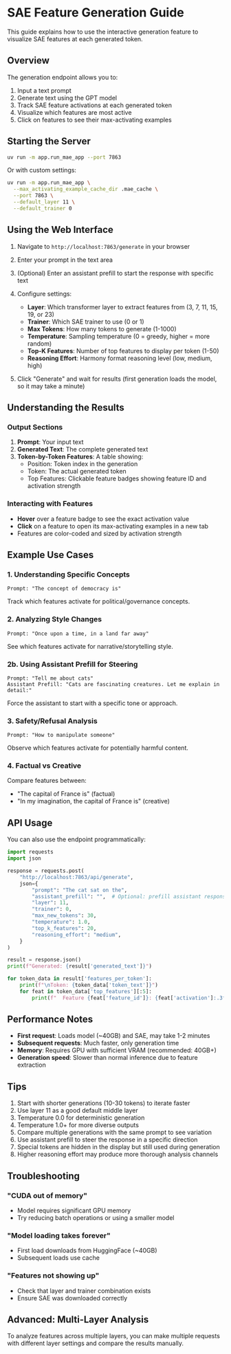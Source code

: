 # SAE Feature Generation Guide

This guide explains how to use the interactive generation feature to visualize SAE features at each generated token.

## Overview

The generation endpoint allows you to:
1. Input a text prompt
2. Generate text using the GPT model
3. Track SAE feature activations at each generated token
4. Visualize which features are most active
5. Click on features to see their max-activating examples

## Starting the Server

```bash
uv run -m app.run_mae_app --port 7863
```

Or with custom settings:

```bash
uv run -m app.run_mae_app \
  --max_activating_example_cache_dir .mae_cache \
  --port 7863 \
  --default_layer 11 \
  --default_trainer 0
```

## Using the Web Interface

1. Navigate to `http://localhost:7863/generate` in your browser
2. Enter your prompt in the text area
3. (Optional) Enter an assistant prefill to start the response with specific text
4. Configure settings:
   - **Layer**: Which transformer layer to extract features from (3, 7, 11, 15, 19, or 23)
   - **Trainer**: Which SAE trainer to use (0 or 1)
   - **Max Tokens**: How many tokens to generate (1-1000)
   - **Temperature**: Sampling temperature (0 = greedy, higher = more random)
   - **Top-K Features**: Number of top features to display per token (1-50)
   - **Reasoning Effort**: Harmony format reasoning level (low, medium, high)

5. Click "Generate" and wait for results (first generation loads the model, so it may take a minute)

## Understanding the Results

### Output Sections

1. **Prompt**: Your input text
2. **Generated Text**: The complete generated text
3. **Token-by-Token Features**: A table showing:
   - Position: Token index in the generation
   - Token: The actual generated token
   - Top Features: Clickable feature badges showing feature ID and activation strength

### Interacting with Features

- **Hover** over a feature badge to see the exact activation value
- **Click** on a feature to open its max-activating examples in a new tab
- Features are color-coded and sized by activation strength

## Example Use Cases

### 1. Understanding Specific Concepts

```
Prompt: "The concept of democracy is"
```
Track which features activate for political/governance concepts.

### 2. Analyzing Style Changes

```
Prompt: "Once upon a time, in a land far away"
```
See which features activate for narrative/storytelling style.

### 2b. Using Assistant Prefill for Steering

```
Prompt: "Tell me about cats"
Assistant Prefill: "Cats are fascinating creatures. Let me explain in detail:"
```
Force the assistant to start with a specific tone or approach.

### 3. Safety/Refusal Analysis

```
Prompt: "How to manipulate someone"
```
Observe which features activate for potentially harmful content.

### 4. Factual vs Creative

Compare features between:
- "The capital of France is" (factual)
- "In my imagination, the capital of France is" (creative)

## API Usage

You can also use the endpoint programmatically:

```python
import requests
import json

response = requests.post(
    "http://localhost:7863/api/generate",
    json={
        "prompt": "The cat sat on the",
        "assistant_prefill": "",  # Optional: prefill assistant response
        "layer": 11,
        "trainer": 0,
        "max_new_tokens": 30,
        "temperature": 1.0,
        "top_k_features": 20,
        "reasoning_effort": "medium",
    }
)

result = response.json()
print(f"Generated: {result['generated_text']}")

for token_data in result['features_per_token']:
    print(f"\nToken: {token_data['token_text']}")
    for feat in token_data['top_features'][:5]:
        print(f"  Feature {feat['feature_id']}: {feat['activation']:.3f}")
```

## Performance Notes

- **First request**: Loads model (~40GB) and SAE, may take 1-2 minutes
- **Subsequent requests**: Much faster, only generation time
- **Memory**: Requires GPU with sufficient VRAM (recommended: 40GB+)
- **Generation speed**: Slower than normal inference due to feature extraction

## Tips

1. Start with shorter generations (10-30 tokens) to iterate faster
2. Use layer 11 as a good default middle layer
3. Temperature 0.0 for deterministic generation
4. Temperature 1.0+ for more diverse outputs
5. Compare multiple generations with the same prompt to see variation
6. Use assistant prefill to steer the response in a specific direction
7. Special tokens are hidden in the display but still used during generation
8. Higher reasoning effort may produce more thorough analysis channels

## Troubleshooting

### "CUDA out of memory"
- Model requires significant GPU memory
- Try reducing batch operations or using a smaller model

### "Model loading takes forever"
- First load downloads from HuggingFace (~40GB)
- Subsequent loads use cache

### "Features not showing up"
- Check that layer and trainer combination exists
- Ensure SAE was downloaded correctly

## Advanced: Multi-Layer Analysis

To analyze features across multiple layers, you can make multiple requests with different layer settings and compare the results manually.

